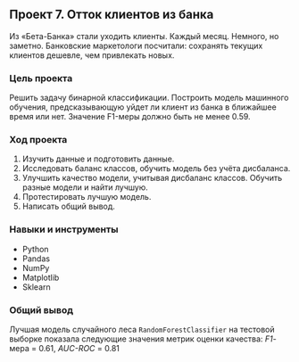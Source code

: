 ## Проект 7. Отток клиентов из банка

Из «Бета-Банка» стали уходить клиенты. Каждый месяц. Немного, но заметно. Банковские маркетологи посчитали: сохранять текущих клиентов дешевле, чем привлекать новых.

### Цель проекта

Решить задачу бинарной классификации. Построить модель машинного обучения, предсказывающую уйдет ли клиент из банка в ближайшее время или нет. Значение F1-меры должно быть не менее 0.59.


### Ход проекта

1. Изучить данные и подготовить данные.
2. Исследовать баланс классов, обучить модель без учёта дисбаланса.
3. Улучшить качество модели, учитывая дисбаланс классов. Обучить разные модели и найти лучшую.
4. Протестировать лучшую модель.
5. Написать общий вывод.


### Навыки и инструменты

- Python
- Pandas
- NumPy
- Matplotlib
- Sklearn

### Общий вывод

Лучшая модель случайного леса `RandomForestClassifier` на тестовой выборке показала следующие значения метрик оценки качества: *F1*-мера = 0.61, *AUC-ROC* = 0.81
